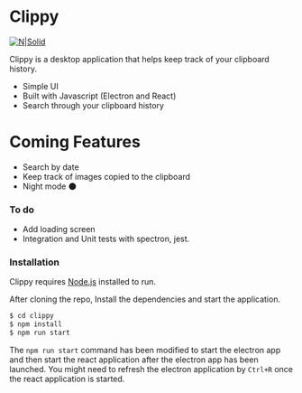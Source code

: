 # Clippy

[![N|Solid](https://encrypted-tbn0.gstatic.com/images?q=tbn:ANd9GcTRSJ-i4aISVUd342bOugA0ub5cuslwj_4LLM83A11Tym__-jGTDA)](https://electronjs.org/)

Clippy is a desktop application that helps keep track of your clipboard history.

- Simple UI
- Built with Javascript (Electron and React)
- Search through your clipboard history

# Coming Features

- Search by date
- Keep track of images copied to the clipboard
- Night mode 🌑

### To do

- Add loading screen
- Integration and Unit tests with spectron, jest.

### Installation

Clippy requires [Node.js](https://nodejs.org/) installed to run.

After cloning the repo, Install the dependencies and start the application.

```sh
$ cd clippy
$ npm install
$ npm run start
```

The `npm run start` command has been modified to start the electron app and then start the react application after the electron app has been launched.
You might need to refresh the electron application by `Ctrl+R` once the react application is started.
